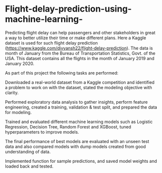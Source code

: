 # Flight-delay-prediction-using-machine-learning-
Predicting flight delay can help passengers and other stakeholders in great a way to better utilize their time or make different plans. Here a Kaggle dataset is used for such flight delay prediction (https://www.kaggle.com/divyansh22/flight-delay-prediction). The data is month of January from the Bureau of Transportation Statistics, Govt. of the USA. This dataset contains all the flights in the month of January 2019 and January 2020.

As part of this project the following tasks are performed:

Downloaded a real-world dataset from a Kaggle competition and identified a problem to work on with the dataset, stated the modeling objective with clarity.

Performed exploratory data analysis to gather insights, perform feature engineering, created a training, validation & test split, and prepared the data for modeling.

Trained and evaluated different machine learning models such as Logistic Regression, Decision Tree, Random Forest and XGBoost, tuned hyperparameters to improve models.

The final performance of best models are evaluated with an unseen test data and also compared models with dump models created from good understanding of data.

Implemented function for sample predictions, and saved model weights and loaded back and tested.

